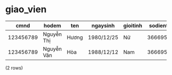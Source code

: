giao_vien
=========

|   cmnd    |     hodem      |   ten   |  ngaysinh  | gioitinh | sodienthoai |     email      |    diachi    |   tinhtrang    |
|-----------|----------------|---------|------------|----------|-------------|----------------|--------------|----------------|
| 123456789 | Nguyễn Thị | Hương | 1980/12/25 | Nữ     | 3666959560  | test@gmail.com | Hải Phòng | Hoạt động |
| 123456789 | Nguyễn Văn  | Hòa    | 1988/12/12 | Nam      | 3666959560  | test@gmail.com | Hải Phòng | Hoạt động |
(2 rows)

